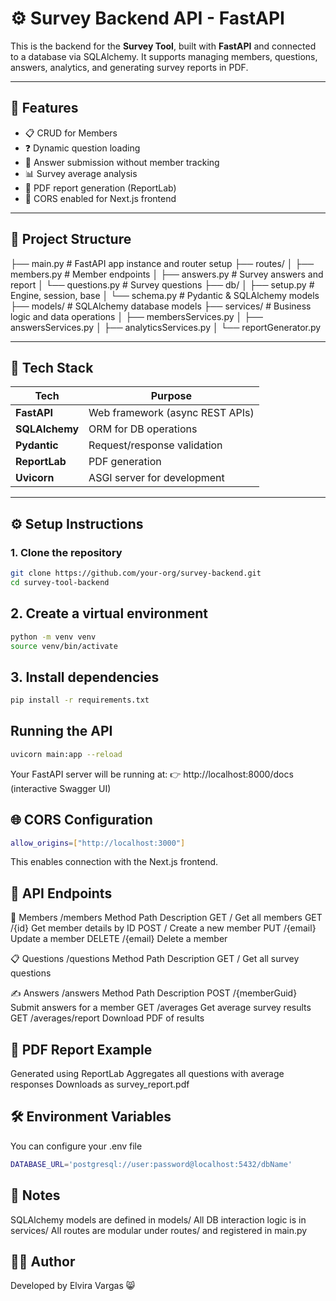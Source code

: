 # ⚙️ Survey Backend API - FastAPI

This is the backend for the **Survey Tool**, built with **FastAPI** and connected to a database via SQLAlchemy. It supports managing members, questions, answers, analytics, and generating survey reports in PDF.

---

## 🚀 Features

- 📋 CRUD for Members
- ❓ Dynamic question loading
- 📝 Answer submission without member tracking
- 📊 Survey average analysis
- 🧾 PDF report generation (ReportLab)
- 🔐 CORS enabled for Next.js frontend

---

## 📁 Project Structure

├── main.py # FastAPI app instance and router setup
├── routes/
│ ├── members.py # Member endpoints
│ ├── answers.py # Survey answers and report
│ └── questions.py # Survey questions
├── db/
│ ├── setup.py # Engine, session, base
│ └── schema.py # Pydantic & SQLAlchemy models
├── models/ # SQLAlchemy database models
├── services/ # Business logic and data operations
│ ├── membersServices.py
│ ├── answersServices.py
│ ├── analyticsServices.py
│ └── reportGenerator.py

---

## 🧠 Tech Stack

| Tech           | Purpose                         |
| -------------- | ------------------------------- |
| **FastAPI**    | Web framework (async REST APIs) |
| **SQLAlchemy** | ORM for DB operations           |
| **Pydantic**   | Request/response validation     |
| **ReportLab**  | PDF generation                  |
| **Uvicorn**    | ASGI server for development     |

---

## ⚙️ Setup Instructions

### 1. Clone the repository

```bash
git clone https://github.com/your-org/survey-backend.git
cd survey-tool-backend
```

## 2. Create a virtual environment

```bash
python -m venv venv
source venv/bin/activate
```

## 3. Install dependencies

```bash
pip install -r requirements.txt
```

## Running the API

```bash
uvicorn main:app --reload
```

Your FastAPI server will be running at:
👉 http://localhost:8000/docs (interactive Swagger UI)

## 🌐 CORS Configuration

```bash
allow_origins=["http://localhost:3000"]
```

This enables connection with the Next.js frontend.

## 📌 API Endpoints

🧑 Members /members
Method Path Description
GET / Get all members
GET /{id} Get member details by ID
POST / Create a new member
PUT /{email} Update a member
DELETE /{email} Delete a member

📋 Questions /questions
Method Path Description
GET / Get all survey questions

✍️ Answers /answers
Method Path Description
POST /{memberGuid} Submit answers for a member
GET /averages Get average survey results
GET /averages/report Download PDF of results

## 🧾 PDF Report Example

Generated using ReportLab
Aggregates all questions with average responses
Downloads as survey_report.pdf

## 🛠 Environment Variables

You can configure your .env file

```bash
DATABASE_URL='postgresql://user:password@localhost:5432/dbName'
```

## 📌 Notes

SQLAlchemy models are defined in models/
All DB interaction logic is in services/
All routes are modular under routes/ and registered in main.py

## 👨‍💻 Author

Developed by Elvira Vargas 😸

